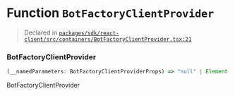 # Function `BotFactoryClientProvider`
> Declared in [`packages/sdk/react-client/src/containers/BotFactoryClientProvider.tsx:21`](https://github.com/dxos/protocols/blob/main/packages/sdk/react-client/src/containers/BotFactoryClientProvider.tsx#L21)




### BotFactoryClientProvider
```ts
(__namedParameters: BotFactoryClientProviderProps) => "null" | Element
```
BotFactoryClientProvider